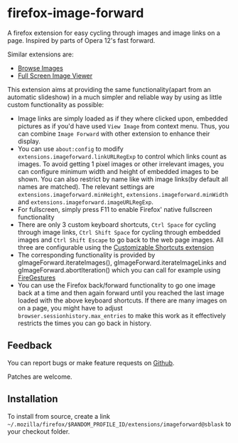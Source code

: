 firefox-image-forward
=====================

A firefox extension for easy cycling through images and image links on a page.
Inspired by parts of Opera 12's fast forward.

Similar extensions are:

 - [Browse Images](https://addons.mozilla.org/en-US/firefox/addon/browse-images/)
 - [Full Screen Image Viewer](https://addons.mozilla.org/en-US/firefox/addon/full-screen-image-viewer/)

This extension aims at providing the same functionality(apart from an
automatic slideshow) in a much simpler and reliable way by using as little
custom functionality as possible:

 - Image links are simply loaded as if they where clicked upon, embedded
   pictures as if you'd have used `View Image` from context menu. Thus,
   you can combine `Image Forward` with other extension to enhance their
   display.
 - You can use `about:config` to modify
   `extensions.imageforward.linkURLRegExp` to control which links count as
   images. To avoid getting 1 pixel images or other irrelevant images, you can
   configure minimum width and height of embedded images to be shown. You can
   also restrict by name like with image links(by default all names are
   matched). The relevant settings are
   `extensions.imageforward.minHeight`,
   `extensions.imageforward.minWidth` and
   `extensions.imageforward.imageURLRegExp`.
 - For fullscreen, simply press F11 to enable Firefox' native fullscreen
   functionality
 - There are only 3 custom keyboard shortcuts, `Ctrl Space` for cycling
   through image links, `Ctrl Shift Space` for cycling through embedded
   images and `Ctrl Shift Escape` to go back to the web page images. All three
   are configurable using the
   [Customizable Shortcuts extension](https://addons.mozilla.org/en-US/firefox/addon/customizable-shortcuts/)
 - The corresponding functionality is provided by
   gImageForward.iterateImages(),
   gImageForward.iterateImageLinks and
   gImageForward.abortIteration()
   which you can call for example using
   [FireGestures](https://addons.mozilla.org/en-US/firefox/addon/firegestures/)
 - You can use the Firefox back/forward functionality to go one image back at
   a time and then again forward until you reached the last image loaded with
   the above keyboard shortcuts. If there are many images on on a page, you
   might have to adjust `browser.sessionhistory.max_entries` to make this
   work as it effectively restricts the times you can go back in history.

Feedback
--------

You can report bugs or make feature requests on
[Github](https://github.com/sblask/firefox-image-forward).

Patches are welcome.

Installation
------------

To install from source, create a link
`~/.mozilla/firefox/$RANDOM_PROFILE_ID/extensions/imageforward@sblask`
to your checkout folder.


